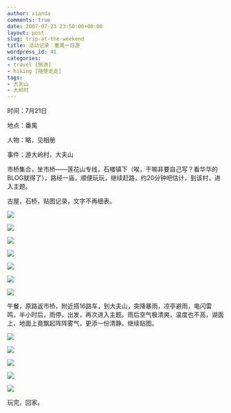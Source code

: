 ```yaml
---
author: xianda
comments: true
date: 2007-07-23 23:50:00+00:00
layout: post
slug: trip-at-the-weekend
title: 活动记录：番禺一日游
wordpress_id: 41
categories:
- travel [旅游]
- hiking [随便走走]
tags:
- 大夫山
- 大岭村
---
```


时间：7月21日



地点：番禺



人物：略，见相册



事件：游大岭村，大夫山





市桥集合，坐市桥——莲花山专线，石楼镇下（唉，干嘛非要自己写？看华华的BLOG就得了），路经一庙，顺便玩玩，继续赶路，约20分钟吧估计，到该村，进入主题。



古屋，石桥，贴图记录，文字不再细表。



![](http://tkfiles.storage.live.com/y1p8DdeeunYYKH3mfI7NLU84lisv0X3VBj-MT5v-X53aEmAELflMzGPLh_fEl8oyw1UerBBQLGjvrE)

<!-- more -->



![](http://tkfiles.storage.live.com/y1p8DdeeunYYKEDi2uKwhIzPePjdBvVDPvAEQo3v7zjPKmB7fMjA1rzjm7ODq7O9N1Pay6xCkq41Ig)




![](http://tkfiles.storage.live.com/y1p8DdeeunYYKGyEvscGGdXFNw6ejay8OVZe-rWen5_XOQx4Sr7W3x6d7QF4VBbSAYCls2cfQb-RNc)




![](http://tkfiles.storage.live.com/y1p8DdeeunYYKHvwPDEVwVwAK-TncQ0a2VOfb7-nSzXjRyFKXUpchB03O47JO-tc02eXOaE9aPLzB8)




![](http://tkfiles.storage.live.com/y1p8DdeeunYYKFi37CYJBCody09jk_OVP2pzghNPEXkEJARWBgasZwo4yO-hqwt0nXfM6Xq9XF85NU)





![](http://tkfiles.storage.live.com/y1p8DdeeunYYKE2-gQSOe-3BdvDAbOwsRR72BLpeDbRv6rQzgQAekdBzVghiL8RK05FkkBwrgYP7Mk)




![](http://tkfiles.storage.live.com/y1p8DdeeunYYKEtvMrL1OIJCOzt8xXQkGq9uF4-4sxeGJXZ0gkXv0BcKE-keE-JGo9YuAQXXz2Chck)





午餐，原路返市桥，附近搭16路车，到大夫山，突降暴雨，凉亭避雨，电闪雷鸣，半小时后，雨停，出发，再次进入主题。雨后空气极清爽，温度也不高，湖面上、地面上竟飘起阵阵雾气，更添一份清静。继续贴图。



![](http://tkfiles.storage.live.com/y1p8DdeeunYYKHq2GuVxCi8qfEotrzgxON3pj8Em2UGNBg8p-hIHKnC39Y4_XtaTeHGsKe5b9HGYDc)





![](http://tkfiles.storage.live.com/y1p8DdeeunYYKEvR32Xux_T1CXREDpQ_LawZKwoIxwFhZZDiWrxsqRDZTDr9QnAVmi_3shsbJvWPEI)





![](http://tkfiles.storage.live.com/y1p8DdeeunYYKH24Hr00EovSy9FvHP3GYZ8EC9GNHLr9vvwXuQ5CLLaaZhWcOD33jELan3-ccveQ-o)





![](http://tkfiles.storage.live.com/y1p8DdeeunYYKHc_5yoPKSBz2OL-XZs10ZROPEbRw1hseSMg3X3lS4y_oPUJvY89hsGoxRH_1ApjXg)





![](http://tkfiles.storage.live.com/y1p8DdeeunYYKHlDJ1nxuxc-E_1U_uLoqdFF7owGiqXvZg1TFaLsJRVaHcmo-MCPRcy3A1VANeRm-g)





玩完，回家。
